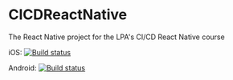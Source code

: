 # CICDReactNative
The React Native project for the LPA's CI/CD React Native course

iOS: [![Build status](https://build.appcenter.ms/v0.1/apps/559faff7-03aa-4c6d-af83-92218da25f23/branches/dev/badge)](https://appcenter.ms)

Android: [![Build status](https://build.appcenter.ms/v0.1/apps/f2f54287-90cd-4e0c-ba4e-855aac7e4688/branches/dev/badge)](https://appcenter.ms)
